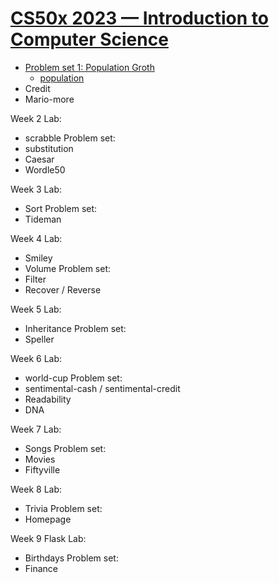 # [CS50x 2023 — Introduction to Computer Science](https://cs50.harvard.edu/x/2023/) 


- [Problem set 1: Population Groth](/pset1)
    * [population](/pset1/population/)
- Credit 
- Mario-more

Week 2
Lab:
- scrabble
Problem set:
- substitution
- Caesar
- Wordle50

Week 3
Lab:
- Sort
Problem set:
- Tideman

Week 4
Lab:
- Smiley
- Volume
Problem set:
- Filter
- Recover / Reverse

  
Week 5
Lab:
- Inheritance
Problem set:
- Speller
  
Week 6
Lab:
- world-cup
Problem set:
- sentimental-cash / sentimental-credit
- Readability
- DNA


Week 7
Lab:
- Songs
Problem set:
- Movies
- Fiftyville

    
Week 8
Lab:
- Trivia
Problem set:
- Homepage

Week 9 Flask
Lab:
- Birthdays
Problem set:
- Finance


  
  
